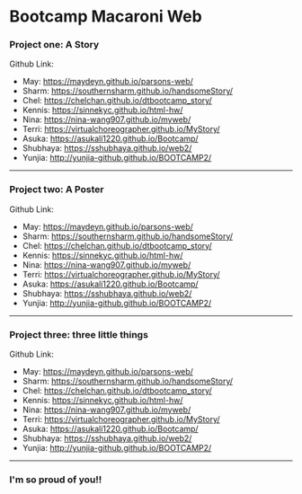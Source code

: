 # Bootcamp Macaroni Web
### Project one: A Story

Github Link:

* May: https://maydeyn.github.io/parsons-web/
* Sharm: https://southernsharm.github.io/handsomeStory/
* Chel: https://chelchan.github.io/dtbootcamp_story/
* Kennis: https://sinnekyc.github.io/html-hw/
* Nina: https://nina-wang907.github.io/myweb/
* Terri: https://virtualchoreographer.github.io/MyStory/
* Asuka: https://asukali1220.github.io/Bootcamp/
* Shubhaya: https://sshubhaya.github.io/web2/
* Yunjia: http://yunjia-github.github.io/BOOTCAMP2/
---
### Project two: A Poster

Github Link:

* May: https://maydeyn.github.io/parsons-web/
* Sharm: https://southernsharm.github.io/handsomeStory/
* Chel: https://chelchan.github.io/dtbootcamp_story/
* Kennis: https://sinnekyc.github.io/html-hw/
* Nina: https://nina-wang907.github.io/myweb/
* Terri: https://virtualchoreographer.github.io/MyStory/
* Asuka: https://asukali1220.github.io/Bootcamp/
* Shubhaya: https://sshubhaya.github.io/web2/
* Yunjia: http://yunjia-github.github.io/BOOTCAMP2/
---
### Project three: three little things

Github Link:

* May: https://maydeyn.github.io/parsons-web/
* Sharm: https://southernsharm.github.io/handsomeStory/
* Chel: https://chelchan.github.io/dtbootcamp_story/
* Kennis: https://sinnekyc.github.io/html-hw/
* Nina: https://nina-wang907.github.io/myweb/
* Terri: https://virtualchoreographer.github.io/MyStory/
* Asuka: https://asukali1220.github.io/Bootcamp/
* Shubhaya: https://sshubhaya.github.io/web2/
* Yunjia: http://yunjia-github.github.io/BOOTCAMP2/
---
### I'm so proud of you!!
